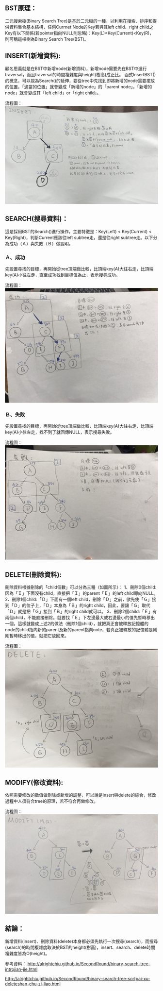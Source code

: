 ## BST原理：
二元搜索樹(Binary Search Tree)是基於二元樹的一種，以利用在搜索、排序和提供資料集合基本結構，任何Currnet Node的Key若與其left child、right child之Key有以下關係(若pointer指向NULL則忽略)：Key(L)<Key(Current)<Key(R)，則可稱這棵樹為Binary Search Tree(BST)。


## INSERT(新增資料):

顧名思義就是在BST中新增node(新增資料)，新增node需要先在BST中進行traversal，而且traversal的時間複雜度與height(樹高)成正比。
函式InsertBST()的概念，可以視為Search()的延伸，要從tree中先找到即將新增的node需要擺放的位置，「適當的位置」就會變成「新增的node」的「parent node」，「新增的node」就會變成其「left child」or「right child」。

流程圖：
![](/images/insert.jpg)

## SEARCH(搜尋資料)：

這是採用BST的Search()進行操作，主要特徵是：Key(Left) < Key(Current) < Key(Right)，判斷Current應該往left subtree走，還是往right subtree走。以下分為成功（Ａ）與失敗（Ｂ）做說明。

### Ａ、成功
先設置尋找的目標，再開始從tree頂端做比較，比頂端key(A)大往右走，比頂端key(A)小往左走，直至成功找到目標值為止，表示搜尋成功。

流程圖：
![](/images/searchgood.jpg)


### Ｂ、失敗
先設置尋找的目標，再開始從tree頂端做比較，比頂端key(A)大往右走，比頂端key(A)小往左走，找不到了就回傳NULL，表示搜尋失敗。

流程圖：
![](/images/searchbad.jpg)

## DELETE(刪除資料):
刪除資料根據刪除的「child個數」可以分為三種（如圖所示）：
1、刪除0個child:因為「Ｉ」下面沒有child，直接把「Ｉ」的parent「Ｅ」的left child導向NULL。
2、刪除1個child:「Ｄ」下面有一個left child，刪除「Ｄ」之前，欲先使「Ｇ」接到「Ｄ」的位子上，「Ｄ」本身為「Ｂ」的right child，因此，要讓「Ｇ」取代「Ｄ」就是把「Ｇ」接到「Ｂ」的right child就可以。
3、刪除2個child:「Ｅ」有兩個child，不能直接刪除。就要找「Ｅ」下左邊最大或右邊最小的值先暫時移出一個，這樣就變成上述2的做法（刪除1個child），就把真正會被釋放記憶體的node的child指向新的parent及新的parent指向note，若真正被釋放的記憶體是剛剛暫時移出的值，就把它放回來。

流程圖：
![](/images/delete.jpg)

## MODIFY(修改資料):
依照需要修改的數值做刪除或新增的調整，可以說是insert與delete的綜合，修改過程中人須符合tree的原理，若不符合再做修改。

流程圖：
![](/images/modify.jpg)



## 結論：
新增資料(insert)、刪除資料(delete)本身都必須先執行一次搜尋(search)，而搜尋(search)的時間複雜度取決於BST的height(樹高)，insert、search、delete時間複雜度皆為O(height)。


參考資料：
http://alrightchiu.github.io/SecondRound/binary-search-tree-introjian-jie.html

http://alrightchiu.github.io/SecondRound/binary-search-tree-sortpai-xu-deleteshan-chu-zi-liao.html



 

